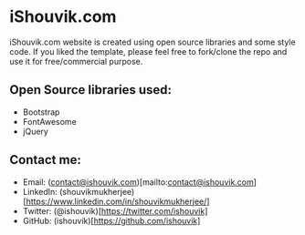 # iShouvik.com
iShouvik.com website is created using open source libraries and some style code. If you liked the template, please feel free to fork/clone the repo and use it for free/commercial purpose.

## Open Source libraries used:
- Bootstrap
- FontAwesome
- jQuery

## Contact me:
- Email: (contact@ishouvik.com)[mailto:contact@ishouvik.com]
- LinkedIn: (shouvikmukherjee)[https://www.linkedin.com/in/shouvikmukherjee/]
- Twitter: (@ishouvik)[https://twitter.com/ishouvik]
- GitHub: (ishouvik)[https://github.com/ishouvik]